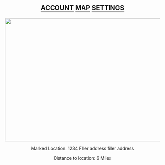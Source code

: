 ## <p align="center">[ACCOUNT](https://google.com/)  [MAP](https://www.google.com/)  [SETTINGS](https://www.google.com/) </p>
 
 <p align="center">
 <img src="https://live.staticflickr.com/31/40919010_157eb18de1_b.jpg" width="600" height="400">


<p align="center">
Marked Location: 1234 Filler address filler address

 
<p align="center">
Distance to location: 6 Miles

